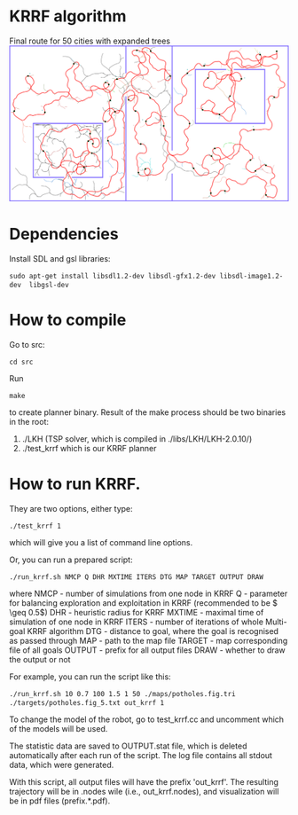 # KRRF algorithm

Final route for 50 cities with expanded trees
![Example of Multi-goal motion planning with Car-like robot](./docs/car_krrf_bigBT.000008.png)

# Dependencies
Install SDL and gsl libraries:
```
sudo apt-get install libsdl1.2-dev libsdl-gfx1.2-dev libsdl-image1.2-dev  libgsl-dev
```

# How to compile

Go to src:

```
cd src
```


Run

```
make
```

to create planner binary. Result of the make process should be two binaries in the root:
1. ./LKH (TSP solver, which is compiled in ./libs/LKH/LKH-2.0.10/)
2. ./test_krrf which is our KRRF planner


# How to run KRRF. 

They are two options, either type:

```
./test_krrf 1
```

which will give you a list of command line options.

Or, you can run a prepared script:

```
./run_krrf.sh NMCP Q DHR MXTIME ITERS DTG MAP TARGET OUTPUT DRAW
```

where
NMCP - number of simulations from one node in KRRF
Q - parameter for balancing exploration and exploitation in KRRF (recommended to be $ \geq 0.5$)
DHR - heuristic radius for KRRF
MXTIME - maximal time of simulation of one node in KRRF
ITERS - number of iterations of whole Multi-goal KRRF algorithm
DTG - distance to goal, where the goal is recognised as passed through
MAP - path to the map file
TARGET - map corresponding file of all goals
OUTPUT - prefix for all output files
DRAW - whether to draw the output or not

For example, you can run the script like this:

```
./run_krrf.sh 10 0.7 100 1.5 1 50 ./maps/potholes.fig.tri ./targets/potholes.fig_5.txt out_krrf 1
```

To change the model of the robot, go to test_krrf.cc and uncomment which of the models will be used.

The statistic data are saved to OUTPUT.stat file, which is deleted automatically after each run of the script. The log file contains all stdout data, which were generated.


With this script, all output files will have the prefix 'out_krrf'. The resulting trajectory will be in .nodes wile (i.e., out_krrf.nodes), and visualization
will be in pdf files (prefix.*.pdf).




